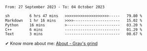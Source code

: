 <!--START_SECTION:waka-->

```txt
From: 27 September 2023 - To: 04 October 2023

sh         6 hrs 47 mins   >>>>>>>>>>>>>>>>>>>>-----   79.80 %
Markdown   1 hr 16 mins    >>>>---------------------   15.02 %
Python     16 mins         >------------------------   03.20 %
C++        6 mins          -------------------------   01.29 %
Text       3 mins          -------------------------   00.67 %
```

<!--END_SECTION:waka-->

<!-- [![grayxu's github stats](https://github-readme-stats.vercel.app/api?username=grayxu&count_private=true&show_icons=true)](https://github.com/grayxu) -->

✔ Know more about me: [About - Gray's grind](https://www.grayxu.cn/)
